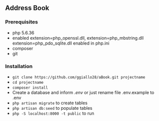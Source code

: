 ## Address Book ##

### Prerequisites ###

* php 5.6.36
* enabled extension=php_openssl.dll, extension=php_mbstring.dll extension=php_pdo_sqlite.dll enabled in php.ini
* composer
* git

### Installation ###

* `git clone https://github.com/ggiallo28/aBook.git projectname`
* `cd projectname`
* `composer install`
* Create a database and inform *.env* or just rename file .env.example to .env
* `php artisan migrate` to create tables
* `php artisan db:seed` to populate tables
* `php -S localhost:8000 -t public` to run




